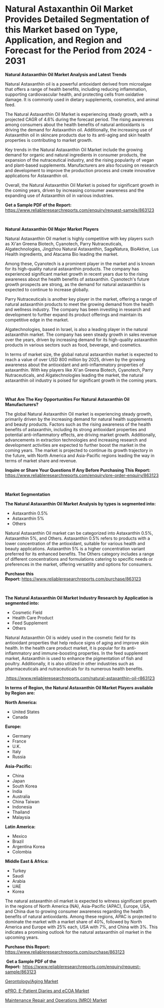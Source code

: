 <p><h1>Natural Astaxanthin Oil Market Provides Detailed Segmentation of this Market based on Type, Application, and Region and Forecast for the Period from 2024 - 2031</h1></p><p><strong>Natural Astaxanthin Oil Market Analysis and Latest Trends</strong></p>
<p><p>Natural Astaxanthin oil is a powerful antioxidant derived from microalgae that offers a range of health benefits, including reducing inflammation, supporting cardiovascular health, and protecting cells from oxidative damage. It is commonly used in dietary supplements, cosmetics, and animal feed.</p><p>The Natural Astaxanthin Oil Market is experiencing steady growth, with a projected CAGR of 4.6% during the forecast period. The rising awareness among consumers about the health benefits of natural antioxidants is driving the demand for Astaxanthin oil. Additionally, the increasing use of Astaxanthin oil in skincare products due to its anti-aging and skin health properties is contributing to market growth.</p><p>Key trends in the Natural Astaxanthin Oil Market include the growing demand for organic and natural ingredients in consumer products, the expansion of the nutraceutical industry, and the rising popularity of vegan and plant-based supplements. Manufacturers are also focusing on research and development to improve the production process and create innovative applications for Astaxanthin oil.</p><p>Overall, the Natural Astaxanthin Oil Market is poised for significant growth in the coming years, driven by increasing consumer awareness and the expanding use of Astaxanthin oil in various industries.</p></p>
<p><strong>Get a Sample PDF of the Report:&nbsp;</strong> <a href="https://www.reliableresearchreports.com/enquiry/request-sample/863123">https://www.reliableresearchreports.com/enquiry/request-sample/863123</a></p>
<p>&nbsp;</p>
<p><strong>Natural Astaxanthin Oil Major Market Players</strong></p>
<p><p>Natural Astaxanthin Oil market is highly competitive with key players such as Xi'an Greena Biotech, Cyanotech, Parry Nutraceuticals, Algatechnologies, Jingzhou Natural Astaxanthin, SagaNatura, BioAktive, Lus Health ingredients, and Atacama Bio leading the market.</p><p>Among these, Cyanotech is a prominent player in the market and is known for its high-quality natural astaxanthin products. The company has experienced significant market growth in recent years due to the rising awareness about the health benefits of astaxanthin. Cyanotech's future growth prospects are strong, as the demand for natural astaxanthin is expected to continue to increase globally.</p><p>Parry Nutraceuticals is another key player in the market, offering a range of natural astaxanthin products to meet the growing demand from the health and wellness industry. The company has been investing in research and development to further expand its product offerings and maintain its competitive edge in the market.</p><p>Algatechnologies, based in Israel, is also a leading player in the natural astaxanthin market. The company has seen steady growth in sales revenue over the years, driven by increasing demand for its high-quality astaxanthin products in various sectors such as food, beverage, and cosmetics.</p><p>In terms of market size, the global natural astaxanthin market is expected to reach a value of over USD 800 million by 2025, driven by the growing awareness about the antioxidant and anti-inflammatory properties of astaxanthin. With key players like Xi'an Greena Biotech, Cyanotech, Parry Nutraceuticals, and Algatechnologies leading the market, the natural astaxanthin oil industry is poised for significant growth in the coming years.</p></p>
<p>&nbsp;</p>
<p><strong>What Are The Key Opportunities For Natural Astaxanthin Oil Manufacturers?</strong></p>
<p><p>The global Natural Astaxanthin Oil market is experiencing steady growth, primarily driven by the increasing demand for natural health supplements and beauty products. Factors such as the rising awareness of the health benefits of astaxanthin, including its strong antioxidant properties and potential anti-inflammatory effects, are driving market growth. Additionally, advancements in extraction technologies and increasing research and development activities are expected to further boost the market in the coming years. The market is projected to continue its growth trajectory in the future, with North America and Asia-Pacific regions leading the way in terms of market share and revenue.</p></p>
<p><strong>Inquire or Share Your Questions If Any Before Purchasing This Report:</strong> <a href="https://www.reliableresearchreports.com/enquiry/pre-order-enquiry/863123">https://www.reliableresearchreports.com/enquiry/pre-order-enquiry/863123</a></p>
<p>&nbsp;</p>
<p><strong>Market Segmentation</strong></p>
<p><strong>The Natural Astaxanthin Oil Market Analysis by types is segmented into:</strong></p>
<p><ul><li>Astaxanthin 0.5%</li><li>Astaxanthin 5%</li><li>Others</li></ul></p>
<p><p>Natural Astaxanthin Oil market can be categorized into Astaxanthin 0.5%, Astaxanthin 5%, and Others. Astaxanthin 0.5% refers to products with a lower concentration of the antioxidant, suitable for various health and beauty applications. Astaxanthin 5% is a higher concentration variant preferred for its enhanced benefits. The Others category includes a range of different concentrations and formulations catering to specific needs or preferences in the market, offering versatility and options for consumers.</p></p>
<p><strong>Purchase this Report:&nbsp;</strong><a href="https://www.reliableresearchreports.com/purchase/863123">https://www.reliableresearchreports.com/purchase/863123</a></p>
<p>&nbsp;</p>
<p><strong>The Natural Astaxanthin Oil Market Industry Research by Application is segmented into:</strong></p>
<p><ul><li>Cosmetic Field</li><li>Health Care Product</li><li>Feed Supplement</li><li>Others</li></ul></p>
<p><p>Natural Astaxanthin Oil is widely used in the cosmetic field for its antioxidant properties that help reduce signs of aging and improve skin health. In the health care product market, it is popular for its anti-inflammatory and immune-boosting properties. In the feed supplement market, Astaxanthin is used to enhance the pigmentation of fish and poultry. Additionally, it is also utilized in other industries such as pharmaceuticals and nutraceuticals for its numerous health benefits.</p></p>
<p><a href="https://www.reliableresearchreports.com/natural-astaxanthin-oil-r863123">&nbsp;https://www.reliableresearchreports.com/natural-astaxanthin-oil-r863123</a></p>
<p><strong>In terms of Region, the Natural Astaxanthin Oil Market Players available by Region are:</strong></p>
<p>
    <p> <strong> North America: </strong>
        <ul>
            <li>United States</li>
            <li>Canada</li>
        </ul>
        </p> 
    <p> <strong> Europe: </strong>
        <ul>
            <li>Germany</li>
            <li>France</li>
            <li>U.K.</li>
            <li>Italy</li>
            <li>Russia</li>
        </ul>
        </p> 
    <p> <strong> Asia-Pacific: </strong>
        <ul>
            <li>China</li>
            <li>Japan</li>
            <li>South Korea</li>
            <li>India</li>
            <li>Australia</li>
            <li>China Taiwan</li>
            <li>Indonesia</li>
            <li>Thailand</li>
            <li>Malaysia</li>
        </ul>
        </p> 
    <p> <strong> Latin America: </strong>
        <ul>
            <li>Mexico</li>
            <li>Brazil</li>
            <li>Argentina Korea</li>
            <li>Colombia</li>
        </ul>
        </p> 
    <p> <strong> Middle East & Africa: </strong>
        <ul>
            <li>Turkey</li>
            <li>Saudi</li>
            <li>Arabia</li>
            <li>UAE</li>
            <li>Korea</li>
        </ul>
    </p>
    </p>
<p><p>The natural astaxanthin oil market is expected to witness significant growth in the regions of North America (NA), Asia-Pacific (APAC), Europe, USA, and China due to growing consumer awareness regarding the health benefits of natural antioxidants. Among these regions, APAC is projected to dominate the market with a market share of 40%, followed by North America and Europe with 25% each, USA with 7%, and China with 3%. This indicates a promising outlook for the natural astaxanthin oil market in the upcoming years.</p></p>
<p><strong>Purchase this Report: </strong><a href="https://www.reliableresearchreports.com/purchase/863123">https://www.reliableresearchreports.com/purchase/863123</a></p>
<p>&nbsp;<strong>Get a Sample PDF of the Report:&nbsp;&nbsp;</strong><a href="https://www.reliableresearchreports.com/enquiry/request-sample/863123">https://www.reliableresearchreports.com/enquiry/request-sample/863123</a></p>
<p><strong></strong></p>
<p><p><a href="https://github.com/setiawananhar13/Market-Research-Report-List-1/blob/main/gerontologyaging-market.md">Gerontology/Aging Market</a></p><p><a href="https://github.com/castoriffic/Market-Research-Report-List-5/blob/main/epro-e-patient-diaries-and-ecoa-market.md">ePRO, E-Patient Diaries and eCOA Market</a></p><p><a href="https://github.com/sahltyb2/Market-Research-Report-List-1/blob/main/maintenance-repair-and-operations-mro-market.md">Maintenance Repair and Operations (MRO) Market</a></p></p>
